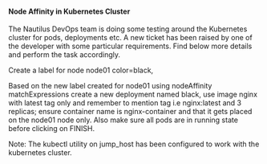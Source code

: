 #### Node Affinity in Kubernetes Cluster

The Nautilus DevOps team is doing some testing around the Kubernetes cluster for pods, deployments etc. A new ticket has been raised by one of the developer with some particular requirements. Find below more details and perform the task accordingly.


Create a label for node node01 color=black,

Based on the new label created for node01 using nodeAffinity matchExpressions create a new deployment named black, use image nginx with latest tag only and remember to mention tag i.e nginx:latest and 3 replicas; ensure container name is nginx-container and that it gets placed on the node01 node only. Also make sure all pods are in running state before clicking on FINISH.

Note: The kubectl utility on jump_host has been configured to work with the kubernetes cluster.
